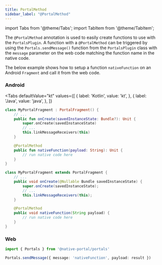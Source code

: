 ```yaml
---
title: PortalMethod
sidebar_label: "@PortalMethod"
---
```


import Tabs from '@theme/Tabs';
import TabItem from '@theme/TabItem';

The `@PortalMethod` annotation is used to easily create functions to use with the `PortalsPlugin`. A function with a `@PortalMethod` can be triggered by using the `Portals.sendMessage()` function from the `PortalsPlugin` class with the `message` parameter on the web code matching the function name in the native code.

The below example shows how to setup a function `nativeFunction` on an Android `Fragment` and call it from the web code.

### Android
<Tabs 
    defaultValue="kt" 
    values={[
        { label: 'Kotlin', value: 'kt', },
        { label: 'Java', value: 'java', },
    ]}
>
<TabItem value="kt">

```kotlin
class MyPortalFragment : PortalFragment() {
    // ...
    public fun onCreate(savedInstanceState: Bundle?): Unit {
        super.onCreate(savedInstanceState)
        // ...
        this.linkMessageReceivers(this)
    }

    @PortalMethod
    public fun nativeFunction(payload: String): Unit {
        // run native code here
    }
}
``` 

</TabItem>
<TabItem value="java">

```java
class MyPortalFragment extends PortalFragment {
    // ...
    public void onCreate(@Nullable Bundle savedInstanceState) {
        super.onCreate(savedInstanceState);
        // ...
        this.linkMessageReceivers(this);
    }

    @PortalMethod
    public void nativeFunction(String payload) {
        // run native code here
    }
}
``` 

</TabItem>
</Tabs>

### Web

```typescript
import { Portals } from '@native-portal/portals'

Portals.sendMessage({ message: 'nativeFunction', payload: result })
```

